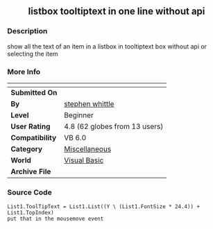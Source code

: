 ﻿<div align="center">

## listbox tooltiptext in one line without api


</div>

### Description

show all the text of an item in a listbox in tooltiptext box without api or selecting the item
 
### More Info
 


<span>             |<span>
---                |---
**Submitted On**   |
**By**             |[stephen whittle](https://github.com/Planet-Source-Code/PSCIndex/blob/master/ByAuthor/stephen-whittle.md)
**Level**          |Beginner
**User Rating**    |4.8 (62 globes from 13 users)
**Compatibility**  |VB 6\.0
**Category**       |[Miscellaneous](https://github.com/Planet-Source-Code/PSCIndex/blob/master/ByCategory/miscellaneous__1-1.md)
**World**          |[Visual Basic](https://github.com/Planet-Source-Code/PSCIndex/blob/master/ByWorld/visual-basic.md)
**Archive File**   |[](https://github.com/Planet-Source-Code/stephen-whittle-listbox-tooltiptext-in-one-line-without-api__1-58501/archive/master.zip)





### Source Code

```
List1.ToolTipText = List1.List((Y \ (List1.FontSize * 24.4)) + List1.TopIndex)
put that in the mousemove event
```

